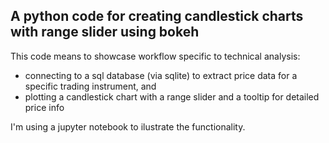 ## A python code for creating candlestick charts with range slider using bokeh
This code means to showcase workflow specific to technical analysis:
* connecting to a sql database (via sqlite) to extract price data for a specific trading instrument, and
* plotting a candlestick chart with a range slider and a tooltip for detailed price info

I'm using a jupyter notebook to ilustrate the functionality.
